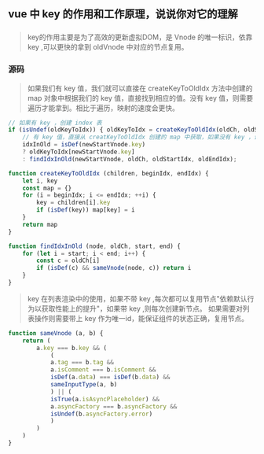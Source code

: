 ## vue 中 key 的作用和工作原理，说说你对它的理解

### 
> key的作用主要是为了高效的更新虚拟DOM，是 Vnode 的唯一标识，依靠 key ,可以更快的拿到 oldVnode 中对应的节点复用。

### 源码
> 如果我们有 key 值，我们就可以直接在 createKeyToOldIdx 方法中创建的 map 对象中根据我们的 key 值，直接找到相应的值。没有 key 值，则需要遍历才能拿到。相比于遍历，映射的速度会更快。
```js 
// 如果有 key ，创建 index 表
if (isUndef(oldKeyToIdx)) { oldKeyToIdx = createKeyToOldIdx(oldCh, oldStartIdx, oldEndIdx); }
    // 有 key 值，直接从 creatKeyToOldIdx 创建的 map 中获取，如果没有 key ，调用 findIdxInOld
    idxInOld = isDef(newStartVnode.key)
    ? oldKeyToIdx[newStartVnode.key]
    : findIdxInOld(newStartVnode, oldCh, oldStartIdx, oldEndIdx);

function createKeyToOldIdx (children, beginIdx, endIdx) {
    let i, key
    const map = {}
    for (i = beginIdx; i <= endIdx; ++i) {
        key = children[i].key
        if (isDef(key)) map[key] = i
    }
    return map
}

function findIdxInOld (node, oldCh, start, end) {
    for (let i = start; i < end; i++) {
        const c = oldCh[i]
        if (isDef(c) && sameVnode(node, c)) return i
    }
}
```
> key 在列表渲染中的使用，如果不带 key ,每次都可以复用节点"依赖默认行为以获取性能上的提升"，如果带 key ,则每次创建新节点。
> 如果需要对列表操作则需要带上 key 作为唯一id，能保证组件的状态正确，复用节点。
```js
function sameVnode (a, b) {
    return (
        a.key === b.key && (
            (
            a.tag === b.tag &&
            a.isComment === b.isComment &&
            isDef(a.data) === isDef(b.data) &&
            sameInputType(a, b)
            ) || (
            isTrue(a.isAsyncPlaceholder) &&
            a.asyncFactory === b.asyncFactory &&
            isUndef(b.asyncFactory.error)
            )
        )
    )
}
```
